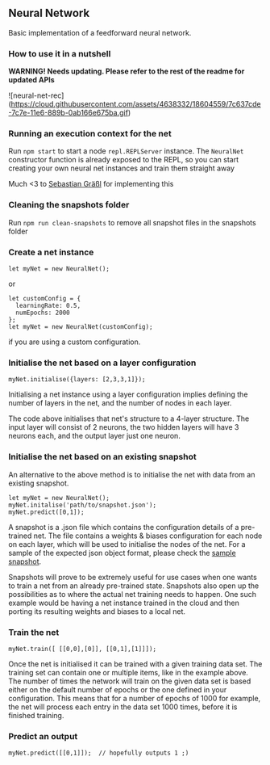## Neural Network

Basic implementation of a feedforward neural network.

### How to use it in a nutshell

**WARNING! Needs updating. Please refer to the rest of the readme for updated APIs**

![neural-net-rec]
(https://cloud.githubusercontent.com/assets/4638332/18604559/7c637cde-7c7e-11e6-889b-0ab166e675ba.gif)

### Running an execution context for the net

Run `npm start` to start a node `repl.REPLServer` instance. The `NeuralNet` 
constructor function is already exposed to the REPL, so you can start creating 
your own neural net instances and train them straight away

Much <3 to [Sebastian Gräßl](https://github.com/bastilian) for implementing this

### Cleaning the snapshots folder

Run `npm run clean-snapshots` to remove all snapshot files in the snapshots folder

### Create a net instance

`let myNet = new NeuralNet();`

or

```
let customConfig = {
  learningRate: 0.5,
  numEpochs: 2000
};
let myNet = new NeuralNet(customConfig);
```

if you are using a custom configuration.

### Initialise the net based on a layer configuration

`myNet.initialise({layers: [2,3,3,1]});`

Initialising a net instance using a layer configuration implies defining the number 
of layers in the net, and the number of nodes in each layer.

The code above initialises that net's structure to a 4-layer structure. The input 
layer will consist of 2 neurons, the two hidden layers will have 3 neurons each, and
the output layer just one neuron.

### Initialise the net based on an existing snapshot

An alternative to the above method is to initialise the net with data from an existing
snapshot. 

```
let myNet = new NeuralNet();
myNet.initalise('path/to/snapshot.json');
myNet.predict([0,1]);
```

A snapshot is a .json file which contains the configuration details of a pre-trained 
net. The file contains a weights & biases configuration for each node on each 
layer, which will be used to initialise the nodes of the net. For a sample of the expected 
json object format, please check the 
[sample snapshot](https://github.com/CarmenPopoviciu/neural-net/blob/master/sample-snapshot.json).

Snapshots will prove to be extremely useful for use cases when one wants to train a
net from an already pre-trained state. Snapshots also open up the possibilities
as to where the actual net training needs to happen. One such example would be having
a net instance trained in the cloud and then porting its resulting weights and biases
to a local net.
 

### Train the net

`myNet.train([ [[0,0],[0]], [[0,1],[1]]]);`

Once the net is initialised it can be trained with a given training data set. The
training set can contain one or multiple items, like in the example above. The number
of times the network will train on the given data set is based either on the default 
number of epochs or the one defined in your configuration. This means that for a
number of epochs of 1000 for example, the net will process each entry in the data set
1000 times, before it is finished training. 

### Predict an output

`myNet.predict([[0,1]]);  // hopefully outputs 1 ;)`
